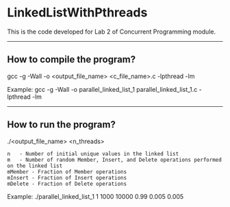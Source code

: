 # LinkedListWithPthreads
This is the code developed for Lab 2 of Concurrent Programming module.


---------------------------
How to compile the program?
---------------------------

gcc -g -Wall -o <output_file_name> <c_file_name>.c -lpthread -lm

Example: gcc -g -Wall -o parallel_linked_list_1 parallel_linked_list_1.c -lpthread -lm


------------------------
How to run the program?
------------------------

./<output_file_name> <n_threads> <n> <m> <mMember> <mInsert> <mDelete>

	n	- Number of initial unique values in the linked list
	m	- Number of random Member, Insert, and Delete operations performed on the linked list
	mMember	- Fraction of Member operations
	mInsert	- Fraction of Insert operations
	mDelete	- Fraction of Delete operations

Example: ./parallel_linked_list_1 1 1000 10000 0.99 0.005 0.005
